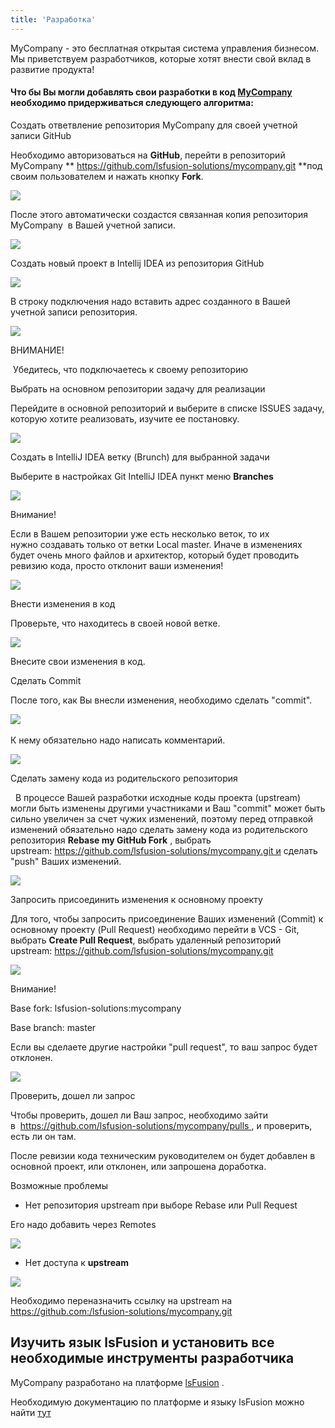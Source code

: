 ```yaml
---
title: 'Разработка'
---
```


MyCompany - это бесплатная открытая система управления бизнесом. Мы приветствуем разработчиков, которые хотят внести свой вклад в развитие продукта!

#### Что бы Вы могли добавлять свои разработки в код [MyCompany](https://mycompany.lsfusion.org/) необходимо придерживаться следующего алгоритма:

  

Создать ответвление репозитория MyCompany для своей учетной записи GitHub

Необходимо авторизоваться на **GitHub**, перейти в репозиторий  MyCompany ** <https://github.com/lsfusion-solutions/mycompany.git> **под своим пользователем и нажать кнопку **Fork**.

  

![](attachments/1802365/1802366.png)

  

После этого автоматически создастся связанная копия репозитория MyCompany  в Вашей учетной записи.

  

![](attachments/1802365/1802367.png)

Создать новый проект в Intellij IDEA из репозитория GitHub

![](attachments/1802365/1802368.png)

  

В строку подключения надо вставить адрес созданного в Вашей учетной записи репозитория.

  

![](attachments/1802365/1802369.png)

  

ВНИМАНИЕ!

 Убедитесь, что подключаетесь к своему репозиторию

Выбрать на основном репозитории задачу для реализации

Перейдите в основной репозиторий и выберите в списке ISSUES задачу, которую хотите реализовать, изучите ее постановку.

  

![](attachments/1802365/1802371.png)

  

Создать в IntelliJ IDEA ветку (Brunch) для выбранной задачи

Выберите в настройках Git IntelliJ IDEA пункт меню **Branches**

  

![](attachments/1802365/1802782.png)

  

Внимание!

Если в Вашем репозитории уже есть несколько веток, то их нужно создавать только от ветки Local master. Иначе в изменениях будет очень много файлов и архитектор, который будет проводить ревизию кода, просто отклонит ваши изменения!

![](attachments/1802365/1802374.png)

Внести изменения в код

Проверьте, что находитесь в своей новой ветке.

![](attachments/1802365/1802375.png)

Внесите свои изменения в код.

Сделать Commit

После того, как Вы внесли изменения, необходимо сделать "commit". 

  

![](attachments/1802365/1802376.png) 

  

К нему обязательно надо написать комментарий. 

  

![](attachments/1802365/1802377.png)

Сделать замену кода из родительского репозитория

  В процессе Вашей разработки исходные коды проекта (upstream) могли быть изменены другими участниками и Ваш "commit" может быть сильно увеличен за счет чужих изменений, поэтому перед отправкой изменений обязательно надо сделать замену кода из родительского репозитория **Rebase my GitHub Fork** , выбрать upstream: https://github.com/lsfusion-solutions/mycompany.git и сделать "push" Ваших изменений.

  

![](attachments/1802365/1802781.png)

Запросить присоединить изменения к основному проекту

Для того, чтобы запросить присоединение Ваших изменений (Commit) к основному проекту (Pull Request) необходимо перейти в VCS - Git,  выбрать **Create Pull Request**, выбрать удаленный репозиторий upstream: <https://github.com/lsfusion-solutions/mycompany.git>

  

![](attachments/1802365/1802780.png)

  

Внимание!

Base fork: lsfusion-solutions:mycompany

Base branch: master

Если вы сделаете другие настройки "pull request", то ваш запрос будет отклонен.

![](attachments/1802365/1802380.png)

Проверить, дошел ли запрос

Чтобы проверить, дошел ли Ваш запрос, необходимо зайти в  https://github.com/lsfusion-solutions/mycompany/pulls , и проверить, есть ли он там.

После ревизии кода техническим руководителем он будет добавлен в основной проект, или отклонен, или запрошена доработка.

Возможные проблемы

-   Нет репозитория upstream при выборе Rebase или Pull Request

Его надо добавить через Remotes    

![](attachments/1802365/1802381.png)

  

-   Нет доступа к **upstream**

![](attachments/1802365/1802382.png)

Необходимо переназначить ссылку на upstream на https://github.com:/lsfusion-solutions/mycompany.git

## Изучить язык lsFusion и установить все необходимые инструменты разработчика

MyCompany разработано на платформе [lsFusion](https://ru.lsfusion.org/) .

Необходимую документацию по платформе и языку lsFusion можно найти [тут](https://ru-documentation.lsfusion.org/)

  
